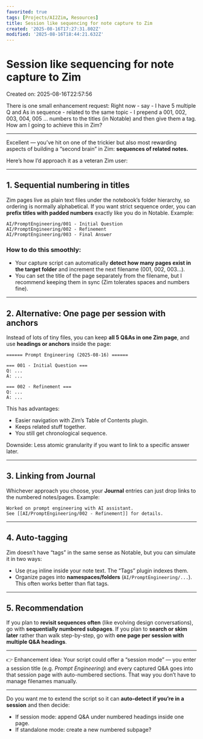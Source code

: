 ```yaml
---
favorited: true
tags: [Projects/AI2Zim, Resources]
title: Session like sequencing for note capture to Zim
created: '2025-08-16T17:27:31.802Z'
modified: '2025-08-16T18:44:21.632Z'
---
```


# Session like sequencing for note capture to Zim
Created on: 2025-08-16T22:57:56

There is one small enhancement request:
Right now - say - I have 5 multiple Q and As in sequence - related to the same topic - I prepend a 001, 002, 003, 004, 005 ... numbers to the titles (in Notable) and then give them a tag. How am I going to achieve this in Zim?

---

Excellent — you’ve hit on one of the trickier but also most rewarding aspects of building a “second brain” in Zim: **sequences of related notes.**

Here’s how I’d approach it as a veteran Zim user:

---

## 1. Sequential numbering in titles

Zim pages live as plain text files under the notebook’s folder hierarchy, so ordering is normally alphabetical. If you want strict sequence order, you can **prefix titles with padded numbers** exactly like you do in Notable. Example:

```
AI/PromptEngineering/001 - Initial Question
AI/PromptEngineering/002 - Refinement
AI/PromptEngineering/003 - Final Answer
```

### How to do this smoothly:

* Your capture script can automatically **detect how many pages exist in the target folder** and increment the next filename (001, 002, 003…).
* You can set the title of the page separately from the filename, but I recommend keeping them in sync (Zim tolerates spaces and numbers fine).

---

## 2. Alternative: One page per session with anchors

Instead of lots of tiny files, you can keep **all 5 Q\&As in one Zim page**, and use **headings or anchors** inside the page:

```
====== Prompt Engineering (2025-08-16) ======

=== 001 - Initial Question ===
Q: ...
A: ...

=== 002 - Refinement ===
Q: ...
A: ...
```

This has advantages:

* Easier navigation with Zim’s Table of Contents plugin.
* Keeps related stuff together.
* You still get chronological sequence.

Downside: Less atomic granularity if you want to link to a specific answer later.

---

## 3. Linking from Journal

Whichever approach you choose, your **Journal** entries can just drop links to the numbered notes/pages. Example:

```
Worked on prompt engineering with AI assistant.
See [[AI/PromptEngineering/002 - Refinement]] for details.
```

---

## 4. Auto-tagging

Zim doesn’t have “tags” in the same sense as Notable, but you can simulate it in two ways:

* Use `@tag` inline inside your note text. The “Tags” plugin indexes them.
* Organize pages into **namespaces/folders** (`AI/PromptEngineering/...`). This often works better than flat tags.

---

## 5. Recommendation

If you plan to **revisit sequences often** (like evolving design conversations), go with **sequentially numbered subpages**.
If you plan to **search or skim later** rather than walk step-by-step, go with **one page per session with multiple Q\&A headings**.

---

👉 Enhancement idea:
Your script could offer a “session mode” — you enter a session title (e.g. *Prompt Engineering*) and every captured Q\&A goes into that session page with auto-numbered sections. That way you don’t have to manage filenames manually.

---

Do you want me to extend the script so it can **auto-detect if you’re in a session** and then decide:

* If session mode: append Q\&A under numbered headings inside one page.
* If standalone mode: create a new numbered subpage?

